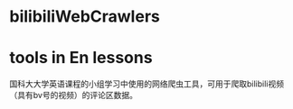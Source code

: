 # bilibiliWebCrawlers
# tools in En lessons
国科大大学英语课程的小组学习中使用的网络爬虫工具，可用于爬取bilibili视频（具有bv号的视频）的评论区数据。
